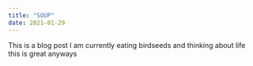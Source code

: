 ```yaml
---
title: "SOUP"
date: 2021-01-29
---
```

This is a blog post
I am currently eating birdseeds and thinking about life
this is great
anyways
